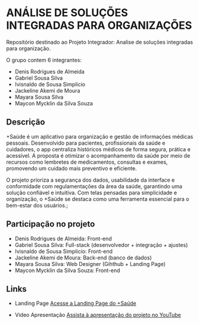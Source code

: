 # ANÁLISE DE SOLUÇÕES INTEGRADAS PARA ORGANIZAÇÕES
Repositório destinado ao Projeto Integrador: Analise de soluções integradas para organização.

O grupo contem 6 integrantes:

- Denis Rodrigues de Almeida
- Gabriel Sousa Silva
- Ivisnaldo de Sousa Simplicio
- Jackeline Akemi de Moura
- Mayara Sousa Silva
- Maycon Mycklin da Silva Souza

## Descrição
+Saúde é um aplicativo para organização e gestão de informações médicas pessoais. Desenvolvido para pacientes, profissionais da saúde e cuidadores, o app centraliza históricos médicos de forma segura, prática e acessível. A proposta é otimizar o acompanhamento da saúde por meio de recursos como lembretes de medicamentos, consultas e exames, promovendo um cuidado mais preventivo e eficiente.

O projeto prioriza a segurança dos dados, usabilidade da interface e conformidade com regulamentações da área da saúde, garantindo uma solução confiável e intuitiva. Com telas pensadas para simplicidade e organização, o +Saúde se destaca como uma ferramenta essencial para o bem-estar dos usuários.;

## Participação no projeto

- Denis Rodrigues de Almeida: Front-end
- Gabriel Sousa Silva: Full-stack (desenvolvedor + integração + ajustes)
- Ivisnaldo de Sousa Simplicio: Front-end
- Jackeline Akemi de Moura: Back-end (banco de dados)
- Mayara Sousa Silva: Web Designer (Gihthub + Landing Page)
- Maycon Mycklin da Silva Souza: Front-end
  
## Links
- Landing Page
  [Acesse a Landing Page do +Saúde](https://mayarasousasilva.github.io/LandingPage/)

- Video Apresentação
  [Assista à apresentação do projeto no YouTube](https://youtu.be/5trvCmtyRL0?si=_IvYGkKWVOS6oZPz)

